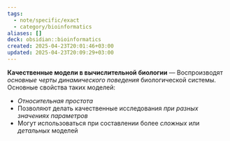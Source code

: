 ```yaml
---
tags:
  - note/specific/exact
  - category/bioinformatics
aliases: []
deck: obsidian::bioinformatics
created: 2025-04-23T20:01:46+03:00
updated: 2025-04-23T20:09:29+03:00
---
```


**Качественные модели в вычислительной биологии**
—
Воспроизводят *основные черты динамического поведения* биологической системы. Основные свойства таких моделей:
- *Относительная простота*
- Позволяют делать качественные исследования *при разных значениях параметров*
- Могут использоваться при составлении более *сложных* или *детальных* моделей

